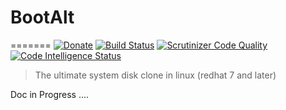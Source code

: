 # BootAlt
=======
[![Donate](https://img.shields.io/badge/Donate-PayPal-green.svg)](https://www.paypal.com/cgi-bin/webscr?cmd=_s-xclick&hosted_button_id=XDCFPNTKUC4TU)
[![Build Status](https://travis-ci.org/iriven/BootAlt.svg?branch=master)](https://travis-ci.org/iriven/BootAlt)
[![Scrutinizer Code Quality](https://scrutinizer-ci.com/g/iriven/BootAlt/badges/quality-score.png?b=master)](https://scrutinizer-ci.com/g/iriven/BootAlt/?branch=master)
[![Code Intelligence Status](https://scrutinizer-ci.com/g/iriven/BootAlt/badges/code-intelligence.svg?b=master)](https://scrutinizer-ci.com/code-intelligence)

>The ultimate system disk clone in linux (redhat 7 and later)

Doc in Progress ....
